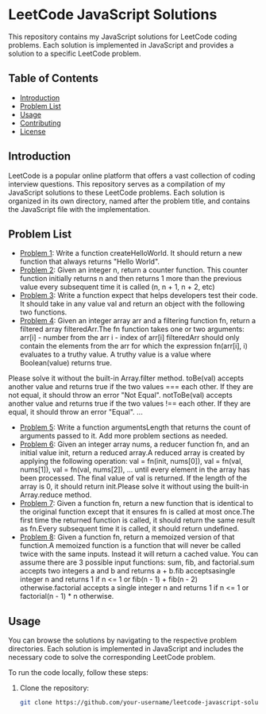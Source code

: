 # LeetCode JavaScript Solutions

This repository contains my JavaScript solutions for LeetCode coding problems. Each solution is implemented in JavaScript and provides a solution to a specific LeetCode problem.

## Table of Contents

- [Introduction](#introduction)
- [Problem List](#problem-list)
- [Usage](#usage)
- [Contributing](#contributing)
- [License](#license)

## Introduction

LeetCode is a popular online platform that offers a vast collection of coding interview questions. This repository serves as a compilation of my JavaScript solutions to these LeetCode problems. Each solution is organized in its own directory, named after the problem title, and contains the JavaScript file with the implementation.

## Problem List

- [Problem 1](./Create%20Hello%20World%20Function.html): Write a function createHelloWorld. It should return a new function that always returns "Hello World".
- [Problem 2](./Counter.html): Given an integer n, return a counter function. This counter function initially returns n and then returns 1 more than the previous value every subsequent time it is called (n, n + 1, n + 2, etc)
- [Problem 3](./tobeornottobe.html): Write a function expect that helps developers test their code. It should take in any value val and return an object with the following two functions.
- [Problem 4](./Filter%20Elements%20from%20Array.js): Given an integer array arr and a filtering function fn, return a filtered array filteredArr.The fn function takes one or two arguments:
arr[i] - number from the arr
i - index of arr[i]
filteredArr should only contain the elements from the arr for which the expression fn(arr[i], i) evaluates to a truthy value. A truthy value is a value where Boolean(value) returns true.

Please solve it without the built-in Array.filter method.
toBe(val) accepts another value and returns true if the two values === each other. If they are not equal, it should throw an error "Not Equal".
notToBe(val) accepts another value and returns true if the two values !== each other. If they are equal, it should throw an error "Equal".
  ...
- [Problem 5](./Return_Length_of_Arguments_Passed.js): Write a function argumentsLength that returns the count of arguments passed to it.
Add more problem sections as needed.
- [Problem 6](./Array_Reduce_Transformation.js): Given an integer array nums, a reducer function fn, and an initial value init, return a reduced array.A reduced array is created by applying the following operation: val = fn(init, nums[0]), val = fn(val, nums[1]), val = fn(val, nums[2]), ... until every element in the array has been processed. The final value of val is returned. If the length of the array is 0, it should return init.Please solve it without using the built-in Array.reduce method.
-  [Problem 7](./Allow_One_Function_Call.js): Given a function fn, return a new function that is identical to the original function except that it ensures fn is called at most once.The first time the returned function is called, it should return the same result as fn.Every subsequent time it is called, it should return undefined.
- [Problem 8](./memorize.js): Given a function fn, return a memoized version of that function.A memoized function is a function that will never be called twice with the same inputs. Instead it will return a cached value. You can assume there are 3 possible input functions: sum, fib, and factorial.sum accepts two integers a and b and returns a + b.fib acceptsasingle integer n and returns 1 if n <= 1 or fib(n - 1) + fib(n - 2) otherwise.factorial accepts a single integer n and returns 1 if n <= 1 or factorial(n - 1) * n otherwise.

## Usage

You can browse the solutions by navigating to the respective problem directories. Each solution is implemented in JavaScript and includes the necessary code to solve the corresponding LeetCode problem.

To run the code locally, follow these steps:

1. Clone the repository:

   ```bash
   git clone https://github.com/your-username/leetcode-javascript-solutions.git
